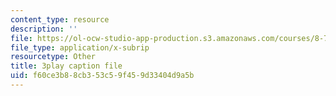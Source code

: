 ```yaml
---
content_type: resource
description: ''
file: https://ol-ocw-studio-app-production.s3.amazonaws.com/courses/8-701-introduction-to-nuclear-and-particle-physics-fall-2020/f60ce3b88cb353c59f459d33404d9a5b_olxlB5mW1CI.vtt
file_type: application/x-subrip
resourcetype: Other
title: 3play caption file
uid: f60ce3b8-8cb3-53c5-9f45-9d33404d9a5b
---
```

